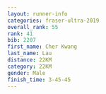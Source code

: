 ```yaml
---
layout: runner-info 
categories: fraser-ultra-2019 
overall_rank: 55
rank: 41
bib: 2207
first_name: Cher Kwang
last_name: Lau
distance: 22KM
category: 22KM
gender: Male
finish_time: 3-45-45
---
```

